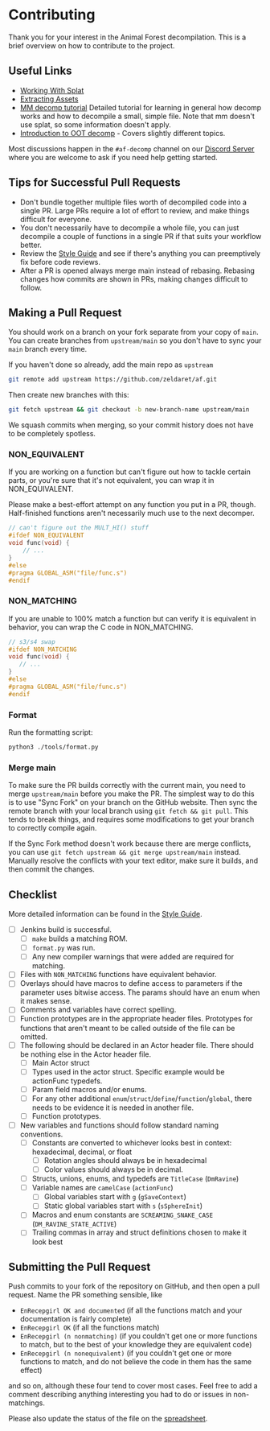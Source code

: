 # Contributing

Thank you for your interest in the Animal Forest decompilation. This is a brief overview on how to contribute to the project.

## Useful Links

- [Working With Splat](docs/working_with_splat.md)
- [Extracting Assets](docs/asset_extraction.md)
- [MM decomp tutorial](https://github.com/zeldaret/mm/blob/master/docs/tutorial/contents.md) Detailed tutorial for learning in general how decomp works and how to decompile a small, simple file. Note that mm doesn't use splat, so some information doesn't apply.
- [Introduction to OOT decomp](https://github.com/zeldaret/oot/blob/master/docs/tutorial/contents.md) - Covers slightly different topics.

Most discussions happen in the `#af-decomp` channel on our [Discord Server](https://discord.zelda.deco.mp/) where you are welcome to ask if you need help getting started.

## Tips for Successful Pull Requests

- Don't bundle together multiple files worth of decompiled code into a single PR. Large PRs require a lot of effort to review, and make things difficult for everyone.
- You don't necessarily have to decompile a whole file, you can just decompile a couple of functions in a single PR if that suits your workflow better.
- Review the [Style Guide](docs/STYLE.md) and see if there's anything you can preemptively fix before code reviews.
- After a PR is opened always merge main instead of rebasing. Rebasing changes how commits are shown in PRs, making changes difficult to follow.

## Making a Pull Request

You should work on a branch on your fork separate from your copy of `main`. You can create branches from `upstream/main` so you don't have to sync your `main` branch every time.

If you haven't done so already, add the main repo as `upstream`

```bash
git remote add upstream https://github.com/zeldaret/af.git
```

Then create new branches with this:

```bash
git fetch upstream && git checkout -b new-branch-name upstream/main
```

We squash commits when merging, so your commit history does not have to be completely spotless.

### NON_EQUIVALENT

If you are working on a function but can't figure out how to tackle certain parts, or you're sure that it's not equivalent, you can wrap it in NON_EQUIVALENT.

Please make a best-effort attempt on any function you put in a PR, though. Half-finished functions aren't necessarily much use to the next decomper.

```c
// can't figure out the MULT_HI() stuff
#ifdef NON_EQUIVALENT
void func(void) {
    // ...
}
#else
#pragma GLOBAL_ASM("file/func.s")
#endif
```

### NON_MATCHING

If you are unable to 100% match a function but can verify it is equivalent in behavior, you can wrap the C code in NON_MATCHING.

 ```c
// s3/s4 swap
#ifdef NON_MATCHING
void func(void) {
    // ...
}
#else
#pragma GLOBAL_ASM("file/func.s")
#endif
```

### Format

Run the formatting script:

```bash
python3 ./tools/format.py
```

### Merge main

To make sure the PR builds correctly with the current main, you need to merge `upstream/main` before you make the PR. The simplest way to do this is to use "Sync Fork" on your branch on the GitHub website. Then sync the remote branch with your local branch using `git fetch && git pull`. This tends to break things, and requires some modifications to get your branch to correctly compile again.

If the Sync Fork method doesn't work because there are merge conflicts, you can use `git fetch upstream && git merge upstream/main` instead. Manually resolve the conflicts with your text editor, make sure it builds, and then commit the changes.

## Checklist

More detailed information can be found in the [Style Guide](docs/STYLE.md).

- [ ] Jenkins build is successful.
  - [ ] `make` builds a matching ROM.
  - [ ] `format.py` was run.
  - [ ] Any new compiler warnings that were added are required for matching. 
- [ ] Files with `NON_MATCHING` functions have equivalent behavior.
- [ ] Overlays should have macros to define access to parameters if the parameter uses bitwise access. The params should have an enum when it makes sense.
- [ ] Comments and variables have correct spelling.
- [ ] Function prototypes are in the appropriate header files. Prototypes for functions that aren't meant to be called outside of the file can be omitted.
- [ ] The following should be declared in an Actor header file. There should be nothing else in the Actor header file.
  - [ ] Main Actor struct
  - [ ] Types used in the actor struct. Specific example would be actionFunc typedefs.
  - [ ] Param field macros and/or enums.
  - [ ] For any other additional `enum`/`struct`/`define`/`function`/`global`, there needs to be evidence it is needed in another file.
  - [ ] Function prototypes.
- [ ] New variables and functions should follow standard naming conventions.
  - [ ] Constants are converted to whichever looks best in context: hexadecimal, decimal, or float
    - [ ] Rotation angles should always be in hexadecimal
    - [ ] Color values should always be in decimal.
  - [ ] Structs, unions, enums, and typedefs are `TitleCase` (`DmRavine`)
  - [ ] Variable names are `camelCase` (`actionFunc`)
    - [ ] Global variables start with `g` (`gSaveContext`)
    - [ ] Static global variables start with `s` (`sSphereInit`)
  - [ ] Macros and enum constants are `SCREAMING_SNAKE_CASE` (`DM_RAVINE_STATE_ACTIVE`)
  - [ ] Trailing commas in array and struct definitions chosen to make it look best
  
## Submitting the Pull Request

Push commits to your fork of the repository on GitHub, and then open a pull request. Name the PR something sensible, like

- `EnRecepgirl OK and documented` (if all the functions match and your documentation is fairly complete)
- `EnRecepgirl OK` (if all the functions match)
- `EnRecepgirl (n nonmatching)` (if you couldn't get one or more functions to match, but to the best of your knowledge they are equivalent code)
- `EnRecepgirl (n nonequivalent)` (if you couldn't get one or more functions to match, and do not believe the code in them has the same effect)

and so on, although these four tend to cover most cases. Feel free to add a comment describing anything interesting you had to do or issues in non-matchings.

Please also update the status of the file on the [spreadsheet](https://docs.google.com/spreadsheets/d/1IkamT3ZFhgtZAaS5HS47b2_PcLlYmEFWk2oUPDhYfI8/).
